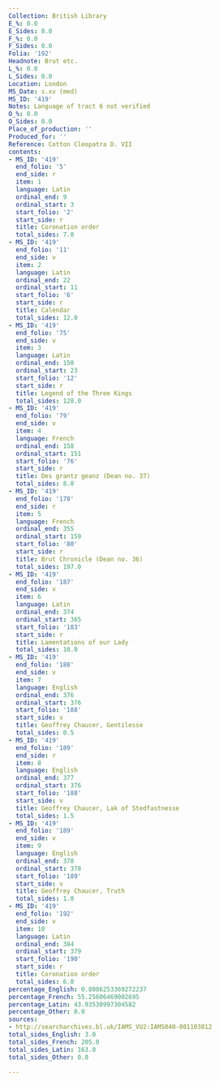 ```yaml
---
Collection: British Library
E_%: 0.0
E_Sides: 0.0
F_%: 0.0
F_Sides: 0.0
Folia: '192'
Headnote: Brut etc.
L_%: 0.0
L_Sides: 0.0
Location: London
MS_Date: s.xv (med)
MS_ID: '419'
Notes: Language of tract 6 not verified
O_%: 0.0
O_Sides: 0.0
Place_of_production: ''
Produced_for: ''
Reference: Cotton Cleopatra D. VII
contents:
- MS_ID: '419'
  end_folio: '5'
  end_side: r
  item: 1
  language: Latin
  ordinal_end: 9
  ordinal_start: 3
  start_folio: '2'
  start_side: r
  title: Coronation order
  total_sides: 7.0
- MS_ID: '419'
  end_folio: '11'
  end_side: v
  item: 2
  language: Latin
  ordinal_end: 22
  ordinal_start: 11
  start_folio: '6'
  start_side: r
  title: Calendar
  total_sides: 12.0
- MS_ID: '419'
  end_folio: '75'
  end_side: v
  item: 3
  language: Latin
  ordinal_end: 150
  ordinal_start: 23
  start_folio: '12'
  start_side: r
  title: Legend of the Three Kings
  total_sides: 128.0
- MS_ID: '419'
  end_folio: '79'
  end_side: v
  item: 4
  language: French
  ordinal_end: 158
  ordinal_start: 151
  start_folio: '76'
  start_side: r
  title: Des grantz geanz (Dean no. 37)
  total_sides: 8.0
- MS_ID: '419'
  end_folio: '178'
  end_side: r
  item: 5
  language: French
  ordinal_end: 355
  ordinal_start: 159
  start_folio: '80'
  start_side: r
  title: Brut Chronicle (Dean no. 36)
  total_sides: 197.0
- MS_ID: '419'
  end_folio: '187'
  end_side: v
  item: 6
  language: Latin
  ordinal_end: 374
  ordinal_start: 365
  start_folio: '183'
  start_side: r
  title: Lamentations of our Lady
  total_sides: 10.0
- MS_ID: '419'
  end_folio: '188'
  end_side: v
  item: 7
  language: English
  ordinal_end: 376
  ordinal_start: 376
  start_folio: '188'
  start_side: v
  title: Geoffrey Chaucer, Gentilesse
  total_sides: 0.5
- MS_ID: '419'
  end_folio: '189'
  end_side: r
  item: 8
  language: English
  ordinal_end: 377
  ordinal_start: 376
  start_folio: '188'
  start_side: v
  title: Geoffrey Chaucer, Lak of Stedfastnesse
  total_sides: 1.5
- MS_ID: '419'
  end_folio: '189'
  end_side: v
  item: 9
  language: English
  ordinal_end: 378
  ordinal_start: 378
  start_folio: '189'
  start_side: v
  title: Geoffrey Chaucer, Truth
  total_sides: 1.0
- MS_ID: '419'
  end_folio: '192'
  end_side: v
  item: 10
  language: Latin
  ordinal_end: 384
  ordinal_start: 379
  start_folio: '190'
  start_side: r
  title: Coronation order
  total_sides: 6.0
percentage_English: 0.8086253369272237
percentage_French: 55.25606469002695
percentage_Latin: 43.93530997304582
percentage_Other: 0.0
sources:
- http://searcharchives.bl.uk/IAMS_VU2:IAMS040-001103812
total_sides_English: 3.0
total_sides_French: 205.0
total_sides_Latin: 163.0
total_sides_Other: 0.0

---
```

